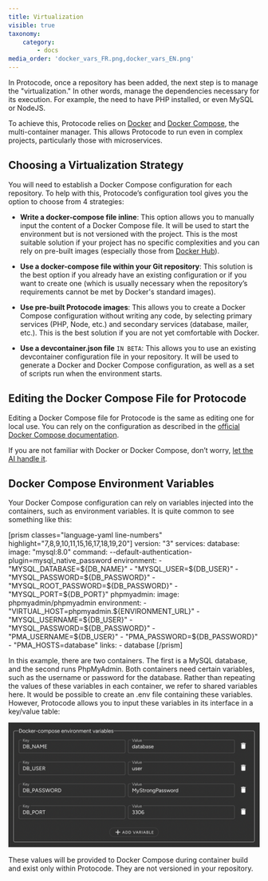 ```yaml
---
title: Virtualization
visible: true
taxonomy:
    category:
        - docs
media_order: 'docker_vars_FR.png,docker_vars_EN.png'
---
```


In Protocode, once a repository has been added, the next step is to manage the "virtualization." In other words, manage the dependencies necessary for its execution. For example, the need to have PHP installed, or even MySQL or NodeJS.

To achieve this, Protocode relies on [Docker](https://www.docker.com/) and [Docker Compose](https://docs.docker.com/compose/), the multi-container manager. This allows Protocode to run even in complex projects, particularly those with microservices.

## Choosing a Virtualization Strategy

You will need to establish a Docker Compose configuration for each repository. To help with this, Protocode’s configuration tool gives you the option to choose from 4 strategies:

* **Write a docker-compose file inline**: This option allows you to manually input the content of a Docker Compose file. It will be used to start the environment but is not versioned with the project. This is the most suitable solution if your project has no specific complexities and you can rely on pre-built images (especially those from [Docker Hub](https://hub.docker.com/)).

* **Use a docker-compose file within your Git repository**: This solution is the best option if you already have an existing configuration or if you want to create one (which is usually necessary when the repository’s requirements cannot be met by Docker's standard images).

* **Use pre-built Protocode images**: This allows you to create a Docker Compose configuration without writing any code, by selecting primary services (PHP, Node, etc.) and secondary services (database, mailer, etc.). This is the best solution if you are not yet comfortable with Docker.

* **Use a devcontainer.json file** `IN BETA`: This allows you to use an existing devcontainer configuration file in your repository. It will be used to generate a Docker and Docker Compose configuration, as well as a set of scripts run when the environment starts.

## Editing the Docker Compose File for Protocode

Editing a Docker Compose file for Protocode is the same as editing one for local use. You can rely on the configuration as described in the [official Docker Compose documentation](https://docs.docker.com/compose/).

If you are not familiar with Docker or Docker Compose, don’t worry, [let the AI handle it](/project-configuration/ai-assisted-configuration).

## Docker Compose Environment Variables

Your Docker Compose configuration can rely on variables injected into the containers, such as environment variables. It is quite common to see something like this:


[prism classes="language-yaml line-numbers" highlight="7,8,9,10,11,15,16,17,18,19,20"]
version: "3"
services:
    database:
        image: "mysql:8.0"
        command: --default-authentication-plugin=mysql_native_password
        environment:
            - "MYSQL_DATABASE=${DB_NAME}"
            - "MYSQL_USER=${DB_USER}"
            - "MYSQL_PASSWORD=${DB_PASSWORD}"
            - "MYSQL_ROOT_PASSWORD=${DB_PASSWORD}"
            - "MYSQL_PORT=${DB_PORT}"
    phpmyadmin:
        image: phpmyadmin/phpmyadmin
        environment:
            - "VIRTUAL_HOST=phpmyadmin.${ENVIRONMENT_URL}"
            - "MYSQL_USERNAME=${DB_USER}"
            - "MYSQL_PASSWORD=${DB_PASSWORD}"
            - "PMA_USERNAME=${DB_USER}"
            - "PMA_PASSWORD=${DB_PASSWORD}"
            - "PMA_HOSTS=database"
        links:
            - database
[/prism]

In this example, there are two containers. The first is a MySQL database, and the second runs PhpMyAdmin. Both containers need certain variables, such as the username or password for the database. Rather than repeating the values of these variables in each container, we refer to shared variables here. It would be possible to create an .env file containing these variables. However, Protocode allows you to input these variables in its interface in a key/value table:

![docker_vars_EN](docker_vars_EN.png?style=max-width:35rem;)

These values will be provided to Docker Compose during container build and exist only within Protocode. They are not versioned in your repository.